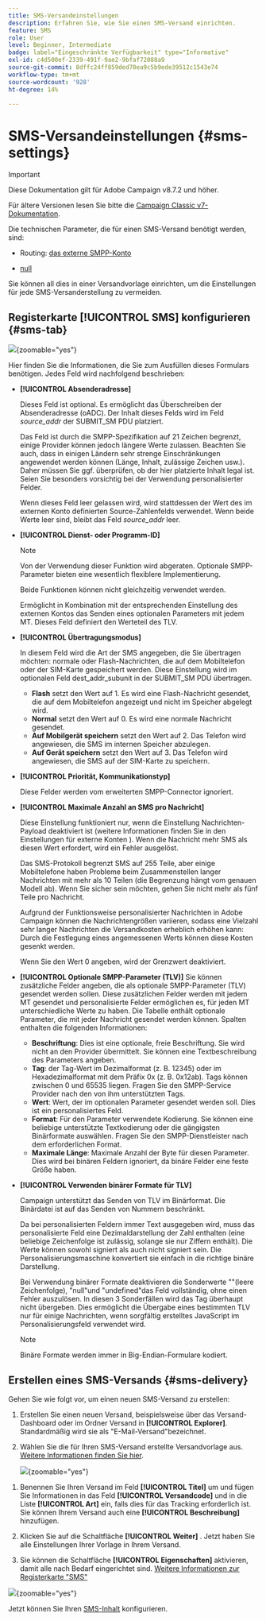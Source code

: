 ```yaml
---
title: SMS-Versandeinstellungen
description: Erfahren Sie, wie Sie einen SMS-Versand einrichten.
feature: SMS
role: User
level: Beginner, Intermediate
badge: label="Eingeschränkte Verfügbarkeit" type="Informative"
exl-id: c4d500ef-2339-491f-9ae2-9bfaf72088a9
source-git-commit: 8dffc24ff859ded70ea9c5b9ede39512c1543e74
workflow-type: tm+mt
source-wordcount: '928'
ht-degree: 14%

---
```


# SMS-Versandeinstellungen {#sms-settings}

>[!IMPORTANT]
>
>Diese Dokumentation gilt für Adobe Campaign v8.7.2 und höher.
>
>Für ältere Versionen lesen Sie bitte die [Campaign Classic v7-Dokumentation](https://experienceleague.adobe.com/en/docs/campaign-classic/using/sending-messages/sending-messages-on-mobiles/sms-set-up/sms-set-up).

Die technischen Parameter, die für einen SMS-Versand benötigt werden, sind:

* Routing: [das externe SMPP-Konto](smpp-external-account.md#smpp-connection-settings)

* [null ](#sms-tab)

Sie können all dies in einer Versandvorlage einrichten, um die Einstellungen für jede SMS-Versanderstellung zu vermeiden.

## Registerkarte **[!UICONTROL SMS]** konfigurieren {#sms-tab}

![](assets/send_settings.png){zoomable="yes"}

Hier finden Sie die Informationen, die Sie zum Ausfüllen dieses Formulars benötigen. Jedes Feld wird nachfolgend beschrieben:

* **[!UICONTROL Absenderadresse]**

  Dieses Feld ist optional. Es ermöglicht das Überschreiben der Absenderadresse (oADC). Der Inhalt dieses Felds wird im Feld *source_addr* der SUBMIT_SM PDU platziert.

  Das Feld ist durch die SMPP-Spezifikation auf 21 Zeichen begrenzt, einige Provider können jedoch längere Werte zulassen. Beachten Sie auch, dass in einigen Ländern sehr strenge Einschränkungen angewendet werden können (Länge, Inhalt, zulässige Zeichen usw.). Daher müssen Sie ggf. überprüfen, ob der hier platzierte Inhalt legal ist. Seien Sie besonders vorsichtig bei der Verwendung personalisierter Felder.

  Wenn dieses Feld leer gelassen wird, wird stattdessen der Wert des im externen Konto definierten Source-Zahlenfelds verwendet. Wenn beide Werte leer sind, bleibt das Feld *source_addr* leer.

* **[!UICONTROL Dienst- oder Programm-ID]**

  >[!NOTE]
  >
  >Von der Verwendung dieser Funktion wird abgeraten. Optionale SMPP-Parameter bieten eine wesentlich flexiblere Implementierung.
  >
  >Beide Funktionen können nicht gleichzeitig verwendet werden.

  Ermöglicht in Kombination mit der entsprechenden Einstellung des externen Kontos das Senden eines optionalen Parameters mit jedem MT. Dieses Feld definiert den Werteteil des TLV.

* **[!UICONTROL Übertragungsmodus]**

  In diesem Feld wird die Art der SMS angegeben, die Sie übertragen möchten: normale oder Flash-Nachrichten, die auf dem Mobiltelefon oder der SIM-Karte gespeichert werden. Diese Einstellung wird im optionalen Feld dest_addr_subunit in der SUBMIT_SM PDU übertragen.

   * **Flash** setzt den Wert auf 1. Es wird eine Flash-Nachricht gesendet, die auf dem Mobiltelefon angezeigt und nicht im Speicher abgelegt wird.
   * **Normal** setzt den Wert auf 0. Es wird eine normale Nachricht gesendet.
   * **Auf Mobilgerät speichern** setzt den Wert auf 2. Das Telefon wird angewiesen, die SMS im internen Speicher abzulegen.
   * **Auf Gerät speichern** setzt den Wert auf 3. Das Telefon wird angewiesen, die SMS auf der SIM-Karte zu speichern.

* **[!UICONTROL Priorität, Kommunikationstyp]**

  Diese Felder werden vom erweiterten SMPP-Connector ignoriert.

* **[!UICONTROL Maximale Anzahl an SMS pro Nachricht]**

  Diese Einstellung funktioniert nur, wenn die Einstellung Nachrichten-Payload deaktiviert ist (weitere Informationen finden Sie in den Einstellungen für externe Konten ). Wenn die Nachricht mehr SMS als diesen Wert erfordert, wird ein Fehler ausgelöst.

  Das SMS-Protokoll begrenzt SMS auf 255 Teile, aber einige Mobiltelefone haben Probleme beim Zusammenstellen langer Nachrichten mit mehr als 10 Teilen (die Begrenzung hängt vom genauen Modell ab). Wenn Sie sicher sein möchten, gehen Sie nicht mehr als fünf Teile pro Nachricht.

  Aufgrund der Funktionsweise personalisierter Nachrichten in Adobe Campaign können die Nachrichtengrößen variieren, sodass eine Vielzahl sehr langer Nachrichten die Versandkosten erheblich erhöhen kann: Durch die Festlegung eines angemessenen Werts können diese Kosten gesenkt werden.

  Wenn Sie den Wert 0 angeben, wird der Grenzwert deaktiviert.

* **[!UICONTROL Optionale SMPP-Parameter (TLV)]**
Sie können zusätzliche Felder angeben, die als optionale SMPP-Parameter (TLV) gesendet werden sollen. Diese zusätzlichen Felder werden mit jedem MT gesendet und personalisierte Felder ermöglichen es, für jeden MT unterschiedliche Werte zu haben.
Die Tabelle enthält optionale Parameter, die mit jeder Nachricht gesendet werden können. Spalten enthalten die folgenden Informationen:
   * **Beschriftung**: Dies ist eine optionale, freie Beschriftung. Sie wird nicht an den Provider übermittelt. Sie können eine Textbeschreibung des Parameters angeben.
   * **Tag**: der Tag-Wert im Dezimalformat (z. B. 12345) oder im Hexadezimalformat mit dem Präfix 0x (z. B. 0x12ab). Tags können zwischen 0 und 65535 liegen. Fragen Sie den SMPP-Service Provider nach den von ihm unterstützten Tags.
   * **Wert**: Wert, der im optionalen Parameter gesendet werden soll. Dies ist ein personalisiertes Feld.
   * **Format**: Für den Parameter verwendete Kodierung. Sie können eine beliebige unterstützte Textkodierung oder die gängigsten Binärformate auswählen. Fragen Sie den SMPP-Dienstleister nach dem erforderlichen Format.
   * **Maximale Länge**: Maximale Anzahl der Byte für diesen Parameter. Dies wird bei binären Feldern ignoriert, da binäre Felder eine feste Größe haben.

* **[!UICONTROL Verwenden binärer Formate für TLV]**

  Campaign unterstützt das Senden von TLV im Binärformat. Die Binärdatei ist auf das Senden von Nummern beschränkt.

  Da bei personalisierten Feldern immer Text ausgegeben wird, muss das personalisierte Feld eine Dezimaldarstellung der Zahl enthalten (eine beliebige Zeichenfolge ist zulässig, solange sie nur Ziffern enthält). Die Werte können sowohl signiert als auch nicht signiert sein. Die Personalisierungsmaschine konvertiert sie einfach in die richtige binäre Darstellung.

  Bei Verwendung binärer Formate deaktivieren die Sonderwerte &quot;&quot;(leere Zeichenfolge), &quot;null&quot;und &quot;undefined&quot;das Feld vollständig, ohne einen Fehler auszulösen. In diesen 3 Sonderfällen wird das Tag überhaupt nicht übergeben. Dies ermöglicht die Übergabe eines bestimmten TLV nur für einige Nachrichten, wenn sorgfältig erstelltes JavaScript im Personalisierungsfeld verwendet wird.

  >[!NOTE]
  >
  >Binäre Formate werden immer in Big-Endian-Formulare kodiert.

## Erstellen eines SMS-Versands {#sms-delivery}

Gehen Sie wie folgt vor, um einen neuen SMS-Versand zu erstellen:

1. Erstellen Sie einen neuen Versand, beispielsweise über das Versand-Dashboard oder im Ordner Versand in **[!UICONTROL Explorer]**.  Standardmäßig wird sie als &quot;E-Mail-Versand&quot;bezeichnet.

1. Wählen Sie die für Ihren SMS-Versand erstellte Versandvorlage aus. [Weitere Informationen finden Sie hier](sms-mid-sourcing.md#sms-delivery-template).

   ![](assets/sms_create.png){zoomable="yes"}

<!-- * For standalone instance,  [learn more here](sms-standalone-instance.md#sms-delivery-template).
* For mid-sourcing infrastructure, -->

1. Benennen Sie Ihren Versand im Feld **[!UICONTROL Titel]** um und fügen Sie Informationen in das Feld **[!UICONTROL Versandcode]** und in die Liste **[!UICONTROL Art]** ein, falls dies für das Tracking erforderlich ist. Sie können Ihrem Versand auch eine **[!UICONTROL Beschreibung]** hinzufügen.

1. Klicken Sie auf die Schaltfläche **[!UICONTROL Weiter]** . Jetzt haben Sie alle Einstellungen Ihrer Vorlage in Ihrem Versand.

1. Sie können die Schaltfläche **[!UICONTROL Eigenschaften]** aktivieren, damit alle nach Bedarf eingerichtet sind. [Weitere Informationen zur Registerkarte &quot;SMS&quot;](#sms-tab)

![](assets/sms_settings.png){zoomable="yes"}

Jetzt können Sie Ihren [SMS-Inhalt](sms-content.md) konfigurieren.
